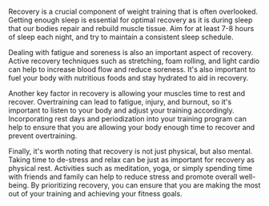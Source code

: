 Recovery is a crucial component of weight training that is often overlooked. Getting enough sleep is essential for optimal recovery as it is during sleep that our bodies repair and rebuild muscle tissue. Aim for at least 7-8 hours of sleep each night, and try to maintain a consistent sleep schedule.

Dealing with fatigue and soreness is also an important aspect of recovery. Active recovery techniques such as stretching, foam rolling, and light cardio can help to increase blood flow and reduce soreness. It's also important to fuel your body with nutritious foods and stay hydrated to aid in recovery.

Another key factor in recovery is allowing your muscles time to rest and recover. Overtraining can lead to fatigue, injury, and burnout, so it's important to listen to your body and adjust your training accordingly. Incorporating rest days and periodization into your training program can help to ensure that you are allowing your body enough time to recover and prevent overtraining.

Finally, it's worth noting that recovery is not just physical, but also mental. Taking time to de-stress and relax can be just as important for recovery as physical rest. Activities such as meditation, yoga, or simply spending time with friends and family can help to reduce stress and promote overall well-being. By prioritizing recovery, you can ensure that you are making the most out of your training and achieving your fitness goals.
